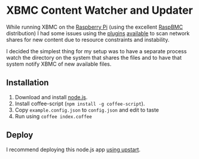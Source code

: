 # XBMC Content Watcher and Updater

While running XBMC on the [Raspberry Pi](http://www.raspberrypi.org) (using the excellent [RaspBMC](http://www.raspbmc.com) distribution) I had some issues using the [plugins](http://wiki.xbmc.org/index.php?title=Add-on:Library_watchdog) [available](http://wiki.xbmc.org/index.php?title=Add-on:XBMC_Library_Auto_Update) to scan network shares for new content due to resource constraints and instability.

I decided the simplest thing for my setup was to have a separate process watch the directory on the system that shares the files and to have that system notify XBMC of new available files.

## Installation

  1. Download and install [node.js](http://nodejs.org).
  2. Install coffee-script (`npm install -g coffee-script`).
  3. Copy `example.config.json` to `config.json` and edit to taste
  4. Run using `coffee index.coffee`

## Deploy

I recommend deploying this node.js app [using upstart](http://howtonode.org/deploying-node-upstart-monit).

